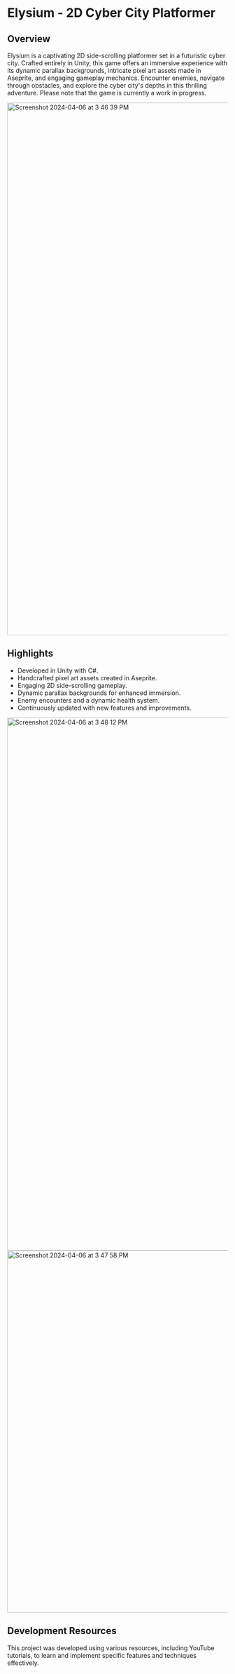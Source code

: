 # Elysium - 2D Cyber City Platformer

## Overview

Elysium is a captivating 2D side-scrolling platformer set in a futuristic cyber city. Crafted entirely in Unity, this game offers an immersive experience with its dynamic parallax backgrounds, intricate pixel art assets made in Aseprite, and engaging gameplay mechanics. Encounter enemies, navigate through obstacles, and explore the cyber city's depths in this thrilling adventure. Please note that the game is currently a work in progress.

<img width="1215" alt="Screenshot 2024-04-06 at 3 46 39 PM" src="https://github.com/freyjafeeney11/Elysium/assets/83038656/bb4ab706-d605-4bdc-8f44-2208d85a8b80">

## Highlights

- Developed in Unity with C#.
- Handcrafted pixel art assets created in Aseprite.
- Engaging 2D side-scrolling gameplay.
- Dynamic parallax backgrounds for enhanced immersion.
- Enemy encounters and a dynamic health system.
- Continuously updated with new features and improvements.
  
<img width="1216" alt="Screenshot 2024-04-06 at 3 48 12 PM" src="https://github.com/freyjafeeney11/Elysium/assets/83038656/3803f8cf-c931-4bf6-8806-c66a1d6fc0c6">
<img width="826" alt="Screenshot 2024-04-06 at 3 47 58 PM" src="https://github.com/freyjafeeney11/Elysium/assets/83038656/b1f7e9a8-9705-481b-b34d-37ca9875a73c">

## Development Resources

This project was developed using various resources, including YouTube tutorials, to learn and implement specific features and techniques effectively.
